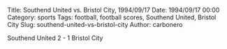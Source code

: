 Title: Southend United vs. Bristol City, 1994/09/17
Date: 1994/09/17 00:00
Category: sports
Tags: football, football scores, Southend United, Bristol City
Slug: southend-united-vs-bristol-city
Author: carbonero


Southend United 2 - 1 Bristol City
